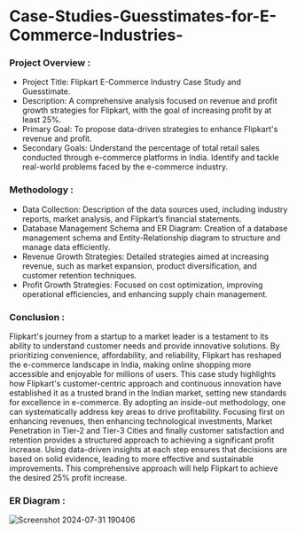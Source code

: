 # Case-Studies-Guesstimates-for-E-Commerce-Industries-

### Project Overview :

* Project Title: Flipkart E-Commerce Industry Case Study and Guesstimate.
* Description: A comprehensive analysis focused on revenue and profit growth strategies for Flipkart, with the goal of increasing profit by at least 25%.
* Primary Goal: To propose data-driven strategies to enhance Flipkart's revenue and profit.
* Secondary Goals: Understand the percentage of total retail sales conducted through e-commerce platforms in India. Identify and tackle real-world problems faced by the e-commerce industry.

### Methodology :

* Data Collection: Description of the data sources used, including industry reports, market analysis, and Flipkart’s financial statements.
* Database Management Schema and ER Diagram: Creation of a database management schema and Entity-Relationship diagram to structure and manage data efficiently.
* Revenue Growth Strategies: Detailed strategies aimed at increasing revenue, such as market expansion, product diversification, and customer retention techniques.
* Profit Growth Strategies: Focused on cost optimization, improving operational efficiencies, and enhancing supply chain management.

### Conclusion : 

Flipkart's journey from a startup to a market leader is a testament to its ability to understand customer needs and provide innovative solutions. By prioritizing convenience, affordability, and reliability, Flipkart has reshaped the e-commerce landscape in India, making online shopping more accessible and enjoyable for millions of users. This case study highlights how Flipkart's customer-centric approach and continuous innovation have established it as a trusted brand in the Indian market, setting new standards for excellence in e-commerce.
By adopting an inside-out methodology, one can systematically address key areas to drive profitability. Focusing first on enhancing revenues, then enhancing technological investments, Market Penetration in Tier-2 and Tier-3 Cities and finally customer satisfaction and retention provides a structured approach to achieving a significant profit increase. Using data-driven insights at each step ensures that decisions are based on solid evidence, leading to more effective and sustainable improvements. This comprehensive approach will help Flipkart to achieve the desired 25% profit increase.

### ER Diagram :
![Screenshot 2024-07-31 190406](https://github.com/user-attachments/assets/38ee92cf-fd3d-43a6-8c6b-2082cf7da05b)

